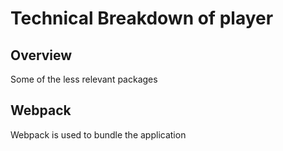 # Technical Breakdown of player

## Overview

Some of the less relevant packages


## Webpack

Webpack is used to bundle the application